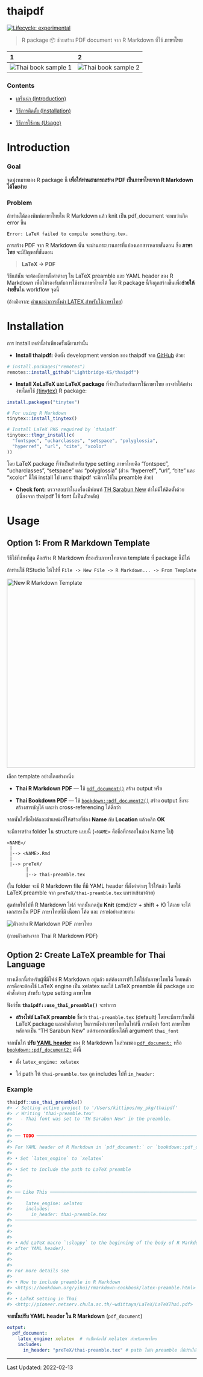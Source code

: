 
<!-- README.md is generated from README.Rmd. Please edit that file -->

# thaipdf

<!-- badges: start -->

[![Lifecycle:
experimental](https://img.shields.io/badge/lifecycle-experimental-orange.svg)](https://lifecycle.r-lib.org/articles/stages.html#experimental)

<!-- badges: end -->

> R package :package: ช่วยสร้าง PDF document จาก R Markdown ที่ใช้
> **ภาษาไทย**

| 1                                                      | 2                                                      |
|:-------------------------------------------------------|:-------------------------------------------------------|
| ![Thai book sample 1](man/figures/book-th-sample1.png) | ![Thai book sample 2](man/figures/book-th-sample2.png) |

### Contents

-   [เกริ่นนำ (Introduction)](#Introduction)

-   [วิธีการติดตั้ง (Installation)](#Installation)

-   [วิธีการใช้งาน (Usage)](#Usage)

# Introduction

### Goal

จุดมุ่งหมายของ R package นี้ **เพื่อให้ท่านสามารถสร้าง PDF
เป็นภาษาไทยจาก R Markdown ได้โดยง่าย**

### Problem

ถ้าท่านได้ลองพิมพ์ภาษาไทยใน R Markdown แล้ว knit เป็น pdf_document
จะพบว่าเกิด error ขึ้น

    Error: LaTeX failed to compile something.tex.

การสร้าง PDF จาก R Markdown นั้น จะผ่านกระบวนการที่แปลงเอกสารหลายขั้นตอน
ซึ่ง **ภาษาไทย** จะมีปัญหาที่ขั้นตอน

> **LaTeX -> PDF**

วิธีแก้นั้น จะต้องมีการตั้งค่าต่างๆ ใน LaTeX preamble และ YAML header
ของ R Markdown เพื่อให้รองรับกับการใช้งานภาษาไทยได้ โดย R package
นี้จึงถูกสร้างขึ้นเพื่อ**ช่วยให้ง่ายขึ้น**ใน workflow จุดนี้

(อ้างอิงจาก: [คําแนะนําการตั้งค่า LATEX
สําหรับใช้ภาษาไทย](http://pioneer.netserv.chula.ac.th/~wdittaya/LaTeX/LaTeXThai.pdf))

# Installation

การ install เหล่านี้ทำเพียงครั้งเดียวเท่านั้น

-   **Install thaipdf:** ติดตั้ง development version ของ thaipdf จาก
    [GitHub](https://github.com/Lightbridge-KS/thaipdf) ด้วย:

``` r
# install.packages("remotes")
remotes::install_github("Lightbridge-KS/thaipdf")
```

-   **Install XeLaTeX และ LaTeX package** ที่จำเป็นสำหรับการใช้ภาษาไทย
    อาจทำได้อย่างง่ายโดยใช้ [{tinytex}](https://yihui.org/tinytex/) R
    package:

``` r
install.packages("tinytex")

# For using R Markdown
tinytex::install_tinytex() 

# Install LaTeX PKG required by `thaipdf`
tinytex::tlmgr_install(c(
  "fontspec", "ucharclasses", "setspace", "polyglossia",
  "hyperref", "url", "cite", "xcolor"
))
```

โดย LaTeX package ที่จำเป็นสำหรับ type setting ภาษาไทยคือ “fontspec”,
“ucharclasses”, “setspace” และ “polyglossia” (ส่วน “hyperref”, “url”,
“cite” และ “xcolor” นี้ให้ install ไป เพราะ thaipdf จะมีการใช้ใน
preamble ด้วย)

-   **Check font:** ตรวจสอบว่าในเครื่องมีฟอนท์ [TH Sarabun
    New](https://www.f0nt.com/release/th-sarabun-new/)
    ถ้าไม่มีให้ติดตั้งด้วย (เนื่องจาก thaipdf ใช้ font นี้เป็นตัวหลัก)

# Usage

## Option 1: From R Markdown Template

วิธีใช้ที่ง่ายที่สุด คือสร้าง R Markdown ที่รองรับภาษาไทยจาก template
ที่ package นี้มีให้

ถ้าท่านใช้ RStudio ให้ไปที่
`File -> New File -> R Markdown... -> From Template`

<img src="man/figures/rmd-from-temp.png" alt="New R Markdown Template" width="500"/>

เลือก template อย่างใดอย่างหนึ่ง

-   **Thai R Markdown PDF** — ใช้
    [`pdf_document()`](https://pkgs.rstudio.com/rmarkdown/reference/pdf_document.html)
    สร้าง output หรือ

-   **Thai Bookdown PDF** — ใช้
    [`bookdown::pdf_document2()`](https://pkgs.rstudio.com/bookdown/reference/html_document2.html)
    สร้าง output ซึ่งจะสร้างสารบัญได้ และทำ cross-referencing ได้ดีกว่า

จากนั้นใส่ชื่อไฟล์และตำแหน่งที่ให้สร้างที่ช่อง **Name** กับ **Location**
แล้วคลิก **OK**

จะมีการสร้าง folder ใน structure แบบนี้ (`<NAME>` คือชื่อที่กรอกในช่อง
Name ไป)

    <NAME>/
     |
     |--> <NAME>.Rmd
     |
     |--> preTeX/
           |
           |--> thai-preamble.tex

(ใน folder จะมี R Markdown file ที่มี YAML header ที่ตั้งค่าต่างๆ
ไว้ให้แล้ว โดยใช้ LaTeX preamble จาก `preTeX/thai-preamble.tex`
แทรกเข้ามาด้วย)

สุดท้ายให้ไปที่ R Markdown ไฟล์ จากนั้นกดปุ่ม **Knit** (cmd/ctr +
shift + K) ได้เลย จะได้เอกสารเป็น PDF ภาษาไทยที่มี เนื้อหา โค้ด และ
กราฟอย่างสวยงาม

![ตัวอย่าง R Markdown PDF ภาษาไทย](man/figures/rmd-th-sample.png)

(ภาพตัวอย่างจาก Thai R Markdown PDF)

## Option 2: Create LaTeX preamble for Thai Language

ทางเลือกนี้สำหรับผู้ที่มีไฟล์ R Markdown อยู่แล้ว
แต่ต้องการปรับให้ใช้กับภาษาไทยได้ โดยหลักการคือจะต้องใช้ LaTeX engine
เป็น xelatex และใช้ LaTeX preamble ที่มี package และคำสั่งต่างๆ สำหรับ
type setting ภาษาไทย

ฟังก์ชั่น **`thaipdf::use_thai_preamble()`** จะทำการ

-   **สร้างไฟล์ LaTeX preamble** ชื่อว่า `thai-preamble.tex` (default)
    โดยจะมีการเรียกใช้ LaTeX package และคำสั่งต่างๆ
    ในการตั้งค่าภาษาไทยในไฟล์นี้ การตั้งค่า font ภาษาไทยหลักจะเป็น “TH
    Sarabun New” แต่สามารถเปลี่ยนได้ที่ argument `thai_font`

จากนั้นให้ **ปรับ [YAML
header](https://bookdown.org/yihui/rmarkdown-cookbook/rmarkdown-anatomy.html)**
ของ R Markdown ในส่วนของ
[`pdf_document:`](https://pkgs.rstudio.com/rmarkdown/reference/pdf_document.html)
หรือ
[`bookdown::pdf_document2:`](https://pkgs.rstudio.com/bookdown/reference/html_document2.html)
ดังนี้

-   ตั้ง `latex_engine: xelatex`

-   ใส่ path ให้ `thai-preamble.tex` ถูก includes ไปที่ `in_header:`

### Example

``` r
thaipdf::use_thai_preamble()
#> ✓ Setting active project to '/Users/kittipos/my_pkg/thaipdf'
#> ✓ Writing 'thai-preamble.tex'
#>   - Thai font was set to 'TH Sarabun New' in the preamble.
#> 
#> 
#> ── TODO ────────────────────────────────────────────────────────────────────────
#> 
#> For YAML header of R Markdown in `pdf_document:` or `bookdown::pdf_document2:`
#> 
#> • Set `latex_engine` to `xelatex`
#> 
#> • Set to include the path to LaTeX preamble
#> 
#> 
#> 
#> ── Like This ───────────────────────────────────────────────────────────────────
#> 
#>     latex_engine: xelatex
#>     includes:
#>       in_header: thai-preamble.tex
#> ────────────────────────────────────────────────────────────────────────────────
#> 
#> 
#> 
#> • Add LaTeX macro `\sloppy` to the beginning of the body of R Markdown (just
#> after YAML header).
#> 
#> 
#> 
#> For more details see
#> 
#> • How to include preamble in R Markdown
#> <https://bookdown.org/yihui/rmarkdown-cookbook/latex-preamble.html>
#> 
#> • LaTeX setting in Thai
#> <http://pioneer.netserv.chula.ac.th/~wdittaya/LaTeX/LaTeXThai.pdf>
```

**จากนั้นปรับ YAML header ใน R Markdown** (`pdf_document`)

``` yaml
output:
  pdf_document:
    latex_engine: xelatex  # จำเป็นต้องใช้ xelatex สำหรับภาษาไทย
    includes:
      in_header: "preTeX/thai-preamble.tex" # path ไปยัง preamble ที่มีปรับให้ใช้ภาษาไทยได้
```

------------------------------------------------------------------------

Last Updated: 2022-02-13
